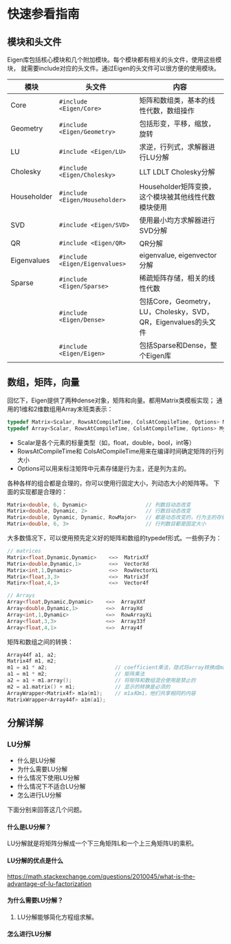 # 快速参看指南

## 模块和头文件

Eigen库包括核心模块和几个附加模块。每个模块都有相关的头文件，使用这些模块，
就需要include对应的头文件。通过Eigen的头文件可以很方便的使用模块。

| 模块 | 头文件 | 内容 |
|------|--------|------|
| Core | `#include <Eigen/Core>` | 矩阵和数组类，基本的线性代数，数组操作 |
| Geometry | `#include <Eigen/Geometry>` | 包括形变，平移，缩放，旋转 |
| LU | `#include <Eigen/LU>` | 求逆，行列式，求解器进行LU分解 |
| Cholesky | `#include <Eigen/Cholesky>` | LLT LDLT Cholesky分解 |
| Householder | `#include <Eigen/Householder>` | Householder矩阵变换，这个模块被其他线性代数模块使用 |
| SVD | `#include <Eigen/SVD>` | 使用最小均方求解器进行SVD分解 |
| QR | `#include <Eigen/QR>` | QR分解 |
| Eigenvalues | `#include <Eigen/Eigenvalues>` | eigenvalue, eigenvector分解 |
| Sparse | `#include <Eigen/Sparse>` | 稀疏矩阵存储，相关的线性代数 |
|  | `#include <Eigen/Dense>` | 包括Core，Geometry，LU，Cholesky，SVD，QR，Eigenvalues的头文件 |
|  | `#include <Eigen/Eigen>` | 包括Sparse和Dense，整个Eigen库 |

## 数组，矩阵，向量

回忆下，Eigen提供了两种dense对象，矩阵和向量。都用Matrix类模板实现；
通用的1维和2维数组用Array末班类表示：

```c++
typedef Matrix<Scalar, RowsAtCompileTime, ColsAtCompileTime, Options> MyMatrixType;
typedef Array<Scalar, RowsAtCompileTime, ColsAtCompileTime, Options> MyArrayType;
```

- Scalar是各个元素的标量类型（如，float，double，bool，int等）
- RowsAtCompileTime和 ColsAtCompileTime用来在编译时间确定矩阵的行列大小
- Options可以用来标注矩阵中元素存储是行为主，还是列为主的。

各种各样的组合都是合理的，你可以使用行固定大小，列动态大小的矩阵等。
下面的实现都是合理的：

```c++
Matrix<double, 6, Dynamic>                   // 列数目动态改变
Matrix<double, Dynamic, 2>                   // 行数目动态改变
Matrix<double, Dynamic, Dynamic, RowMajor>   // 都是动态改变的，行为主的存储方式
Matrix<double, 6, 3>                         // 行列数目都是固定大小
```

大多数情况下，可以使用预先定义好的矩阵和数组的typedef形式。一些例子为：

```c++
// matrices
Matrix<float,Dynamic,Dynamic>    <=>  MatrixXf
Matrix<double,Dynamic,1>         <=>  VectorXd
Matrix<int,1,Dynamic>            <=>  RowVectorXi
Matrix<float,3,3>                <=>  Matrix3f
Matirx<float,4,1>                <=>  Vector4f

// Arrays
Array<float,Dynamic,Dynamic>    <=>  ArrayXXf
Array<double,Dynamic,1>         <=>  ArrayXd
Array<int,1,Dynamic>            <=>  RowArrayXi
Array<float,3,3>                <=>  Array33f
Array<float,4,1>                <=>  Array4f
```

矩阵和数组之间的转换：

```c++
Array44f a1, a2;
Matrix4f m1, m2;
m1 = a1 * a2;                      // coefficient乘法，隐式将array转换成matrix
a1 = m1 * m2;                      // 矩阵乘法 
a2 = a1 + m1.array();              // 将矩阵和数组混合使用是禁止的
m2 = a1.matrix() + m1;             // 显示的转换是必须的
ArrayWrapper<Matrix4f> m1a(m1);    // m1a和m1，他们共享相同的内容
MatrixWrapper<Array44f> a1m(a1);
```

## 分解详解

### LU分解

- 什么是LU分解
- 为什么需要LU分解
- 什么情况下使用LU分解
- 什么情况下不适合LU分解
- 怎么进行LU分解

下面分别来回答这几个问题。

#### 什么是LU分解？

LU分解就是将矩阵分解成一个下三角矩阵L和一个上三角矩阵U的乘积。

#### LU分解的优点是什么

https://math.stackexchange.com/questions/2010045/what-is-the-advantage-of-lu-factorization

#### 为什么需要LU分解？

1. LU分解能够简化方程组求解。
 
#### 怎么进行LU分解


